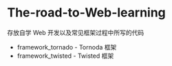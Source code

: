 # The-road-to-Web-learning

存放自学 Web 开发以及常见框架过程中所写的代码
* framework_tornado - Tornoda 框架
* framework_twisted - Twisted 框架
